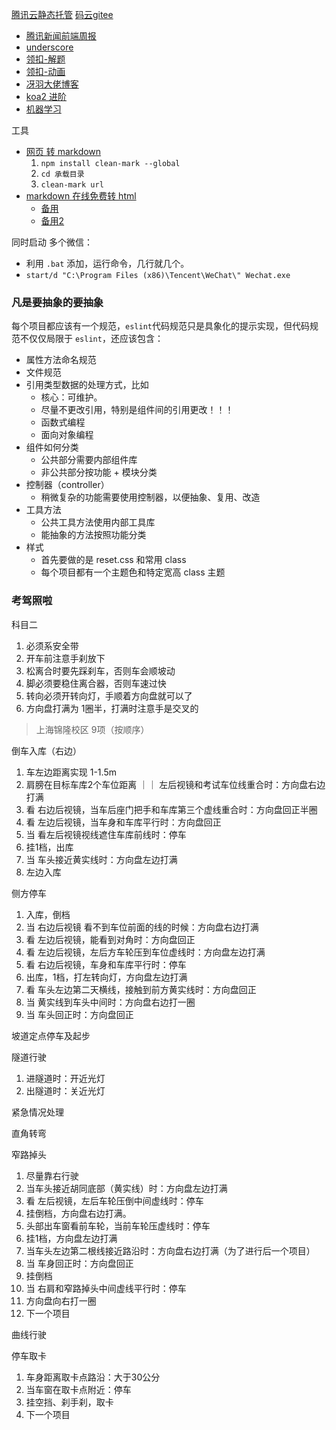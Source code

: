 
[腾讯云静态托管](https://env-sursrwlb-1302583115.tcloudbaseapp.com)
[码云gitee](http://zhongmeizhi.gitee.io/fed-note/)

  * [腾讯新闻前端周报](https://github.com/Tnfe/TNFE-Weekly)
  * [underscore](https://github.com/lessfish/underscore-analysis)
  * [领扣-解题](https://github.com/azl397985856/leetcode)
  * [领扣-动画](https://github.com/MisterBooo/LeetCodeAnimation)
  * [冴羽大佬博客](https://github.com/mqyqingfeng/Blog)
  * [koa2 进阶](https://github.com/chenshenhai/koa2-note)
  * [机器学习](https://github.com/apachecn/AiLearning)

工具
  * [网页 转 markdown](https://github.com/croqaz/clean-mark)
    1. `npm install clean-mark --global`
    2. `cd 承载目录`
    3. `clean-mark url`
  * [markdown 在线免费转 html](http://md.aclickall.com/)
    * [备用](https://mdnice.com/)
    * [备用2](https://www.zybuluo.com/mdeditor)

同时启动 多个微信：
  * 利用 `.bat` 添加，运行命令，几行就几个。
  * `start/d "C:\Program Files (x86)\Tencent\WeChat\" Wechat.exe`


### 凡是要抽象的要抽象

每个项目都应该有一个规范，`eslint`代码规范只是具象化的提示实现，但代码规范不仅仅局限于 `eslint`，还应该包含：
* 属性方法命名规范
* 文件规范
* 引用类型数据的处理方式，比如
  * 核心：可维护。
  * 尽量不更改引用，特别是组件间的引用更改！！！
  * 函数式编程
  * 面向对象编程
* 组件如何分类
  * 公共部分需要内部组件库
  * 非公共部分按功能 + 模块分类
* 控制器（controller）
  * 稍微复杂的功能需要使用控制器，以便抽象、复用、改造
* 工具方法
  * 公共工具方法使用内部工具库
  * 能抽象的方法按照功能分类
* 样式
  * 首先要做的是 reset.css 和常用 class
  * 每个项目都有一个主题色和特定宽高 class 主题

### 考驾照啦

科目二
1. 必须系安全带
2. 开车前注意手刹放下
3. 松离合时要先踩刹车，否则车会顺坡动
4. 脚必须要稳住离合器，否则车速过快
5. 转向必须开转向灯，手顺着方向盘就可以了
6. 方向盘打满为 1圈半，打满时注意手是交叉的

> 上海锦隆校区 9项（按顺序）

倒车入库（右边）

1. 车左边距离实现 1-1.5m
2. 肩膀在目标车库2个车位距离 ｜｜ 左后视镜和考试车位线重合时：方向盘右边打满
3. 看 右边后视镜，当车后座门把手和车库第三个虚线重合时：方向盘回正半圈
4. 看 左边后视镜，当车身和车库平行时：方向盘回正
5. 当 看左后视镜视线遮住车库前线时：停车
6. 挂1档，出库
7. 当 车头接近黄实线时：方向盘左边打满
8. 左边入库


侧方停车

1. 入库，倒档
2. 当 右边后视镜 看不到车位前面的线的时候：方向盘右边打满
3. 看 左边后视镜，能看到对角时：方向盘回正
4. 看 左边后视镜，左后方车轮压到车位虚线时：方向盘左边打满
5. 看 右边后视镜，车身和车库平行时：停车
6. 出库，1档，打左转向灯，方向盘左边打满
7. 看 车头左边第二天横线，接触到前方黄实线时：方向盘回正
8. 当 黄实线到车头中间时：方向盘右边打一圈
9. 当 车头回正时：方向盘回正


坡道定点停车及起步


隧道行驶

1. 进隧道时：开近光灯
2. 出隧道时：关近光灯


紧急情况处理


直角转弯


窄路掉头

1. 尽量靠右行驶
2. 当车头接近胡同底部（黄实线）时：方向盘左边打满
3. 看 左后视镜，左后车轮压倒中间虚线时：停车
4. 挂倒档，方向盘右边打满。
5. 头部出车窗看前车轮，当前车轮压虚线时：停车
6. 挂1档，方向盘左边打满
7. 当车头左边第二根线接近路沿时：方向盘右边打满（为了进行后一个项目）
8. 当 车身回正时：方向盘回正
9. 挂倒档
10. 当 右肩和窄路掉头中间虚线平行时：停车
11. 方向盘向右打一圈
12. 下一个项目


曲线行驶


停车取卡

1. 车身距离取卡点路沿：大于30公分
2. 当车窗在取卡点附近：停车
3. 挂空挡、刹手刹，取卡
4. 下一个项目
